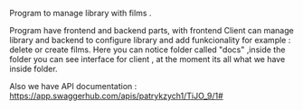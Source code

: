 Program to manage library with films .

Program have frontend and backend parts, with frontend Client can manage library and backend to configure library and add funkcionality for example : delete or create films.
Here you can notice folder called "docs" ,inside the folder you can see interface for client , at the moment its all what we have inside folder.   

Also we have API documentation : https://app.swaggerhub.com/apis/patrykzych1/TiJO_9/1#
